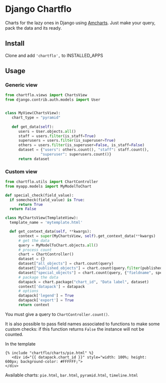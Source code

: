 # Django Chartflo

Charts for the lazy ones in Django using [Amcharts](https://www.amcharts.com). Just make your query, pack the data and 
its ready. 

## Install

Clone and add `'chartflo',` to INSTALLED_APPS

## Usage

### Generic view

   ```python
   from chartflo.views import ChartsView
   from django.contrib.auth.models import User
   
   
   class MyView(ChartsView):
      chart_type = "pyramid"
      
      def get_data(self):
         users = User.objects.all()
         staff = users.filter(is_staff=True)
         superusers = users.filter(is_superuser=True)
         others = users.filter(is_superuser=False, is_staff=False)
         dataset = {"users": others.count(), "staff": staff.count(),
                   "superuser": superusers.count()}
         return dataset
   ```

### Custom view

  ```python
from chartflo.utils import ChartController
from myapp.models import MyModelToChart

def special_check(field_value):
	if somecheck(field_value) is True:
		return True
	return False

class MyChartsView(TemplateView):
    template_name = 'mytemplate.html'

    def get_context_data(self, **kwargs):
        context = super(MyChartsView, self).get_context_data(**kwargs)
        # get the data
        query = MyModelToChart.objects.all()
        # process count
        chart = ChartController()
        dataset = {}
        dataset["all_objects"] = chart.count(query)
        dataset["published_objects"] = chart.count(query.filter(published=True))
        dataset["special_objects"] = chart.count(query, {"fieldname", special_check})
        # package the data
        datapack = chart.package("chart_id", "Data label", dataset)
        context['datapack'] = datapack
        # options
        datapack['legend'] = True
        datapack['export'] = True
        return context
  ```

You must give a query to ``ChartController.count()``. 

It is also possible to pass field names associated to functions to 
make some custom checks: if this function returns `False` the instance will not be counted.

In the template

   ```django
   {% include "chartflo/charts/pie.html" %}
      <div id="{{ datapack.chart_id }}" style="width: 100%; height: 600px; background-color: #FFFFFF;">
   </div>
   ```

Available charts: `pie.html`, `bar.html`, `pyramid.html`, `timeline.html`

